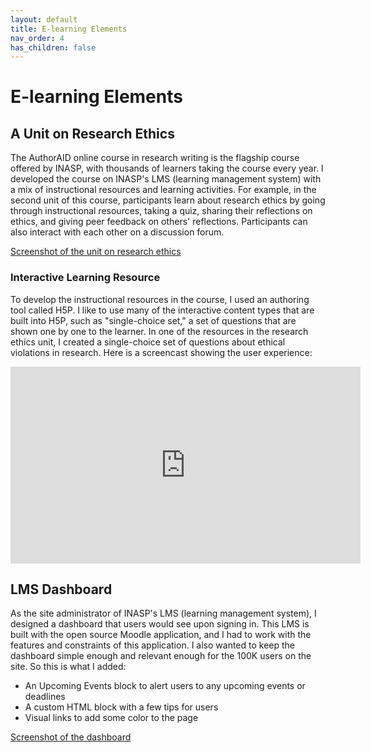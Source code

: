 ```yaml
---
layout: default
title: E-learning Elements
nav_order: 4
has_children: false
---
```


# E-learning Elements

## A Unit on Research Ethics

The AuthorAID online course in research writing is the flagship course offered by INASP, with thousands of learners taking the course every year. I developed the course on INASP's LMS (learning management system) with a mix of instructional resources and learning activities. For example, in the second unit of this course, participants learn about research ethics by going through instructional resources, taking a quiz, sharing their reflections on ethics, and giving peer feedback on others' reflections. Participants can also interact with each other on a discussion forum.

[Screenshot of the unit on research ethics](/docs/LMS-course-unit.jpg)

### Interactive Learning Resource

To develop the instructional resources in the course, I used an authoring tool called H5P. I like to use many of the interactive content types that are built into H5P, such as "single-choice set," a set of questions that are shown one by one to the learner. In one of the resources in the research ethics unit, I created a single-choice set of questions about ethical violations in research. Here is a screencast showing the user experience:

<iframe width="560" height="315" src="https://www.youtube.com/embed/Owyt_rVK7OM?si=fzI3mnFFSQK7zb3I" title="YouTube video player" frameborder="0" allow="accelerometer; autoplay; clipboard-write; encrypted-media; gyroscope; picture-in-picture; web-share" referrerpolicy="strict-origin-when-cross-origin" allowfullscreen></iframe>

## LMS Dashboard

As the site administrator of INASP's LMS (learning management system), I designed a dashboard that users would see upon signing in. This LMS is built with the open source Moodle application, and I had to work with the features and constraints of this application. I also wanted to keep the dashboard simple enough and relevant enough for the 100K users on the site. So this is what I added:

- An Upcoming Events block to alert users to any upcoming events or deadlines
- A custom HTML block with a few tips for users
- Visual links to add some color to the page

[Screenshot of the dashboard](/docs/LMS-dashboard.jpg)
